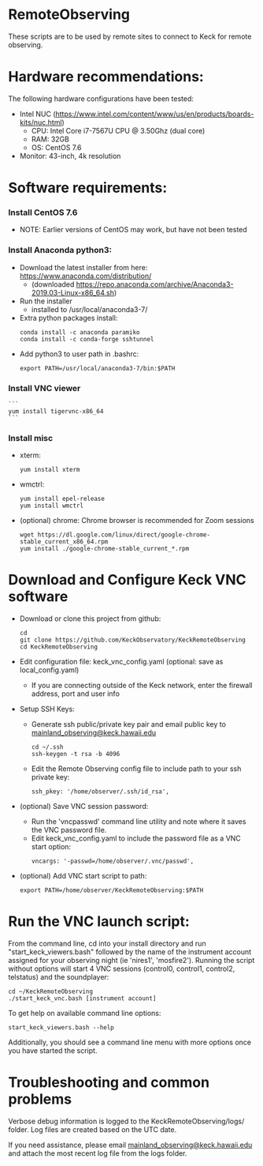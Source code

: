 # RemoteObserving

These scripts are to be used by remote sites to connect to Keck for remote observing.


# Hardware recommendations:

The following hardware configurations have been tested:

- Intel NUC (https://www.intel.com/content/www/us/en/products/boards-kits/nuc.html)
    - CPU: Intel Core i7-7567U CPU @ 3.50Ghz (dual core)
    - RAM: 32GB
    - OS: CentOS 7.6
- Monitor: 43-inch, 4k resolution


# Software requirements:

### Install CentOS 7.6
- NOTE: Earlier versions of CentOS may work, but have not been tested

### Install Anaconda python3:
- Download the latest installer from here: https://www.anaconda.com/distribution/
    - (downloaded https://repo.anaconda.com/archive/Anaconda3-2019.03-Linux-x86_64.sh)
- Run the installer
    - installed to /usr/local/anaconda3-7/
- Extra python packages install:
    ```
    conda install -c anaconda paramiko 
    conda install -c conda-forge sshtunnel
    ```
- Add python3 to user path in .bashrc:
    ```
    export PATH=/usr/local/anaconda3-7/bin:$PATH
    ```

### Install VNC viewer
    ```
    yum install tigervnc-x86_64
    ```

### Install misc 
- xterm: 
    ```
    yum install xterm
    ```
- wmctrl:
    ```
    yum install epel-release 
    yum install wmctrl
    ```
- (optional) chrome: 
    Chrome browser is recommended for Zoom sessions
    ```
    wget https://dl.google.com/linux/direct/google-chrome-stable_current_x86_64.rpm
    yum install ./google-chrome-stable_current_*.rpm
    ```

# Download and Configure Keck VNC software
- Download or clone this project from github: 
    ```
    cd
    git clone https://github.com/KeckObservatory/KeckRemoteObserving
    cd KeckRemoteObserving
    ```
- Edit configuration file: keck_vnc_config.yaml (optional: save as local_config.yaml)
    - If you are connecting outside of the Keck network, enter the firewall address, port and user info
    
- Setup SSH Keys:
    - Generate ssh public/private key pair and email public key to mainland_observing@keck.hawaii.edu
        ```
        cd ~/.ssh
        ssh-keygen -t rsa -b 4096
        ```
    - Edit the Remote Observing config file to include path to your ssh private key:
        ```
        ssh_pkey: '/home/observer/.ssh/id_rsa',
        ```
- (optional) Save VNC session password:
    - Run the 'vncpasswd' command line utility and note where it saves the VNC password file.
    - Edit keck_vnc_config.yaml to include the password file as a VNC start option:
        ```
        vncargs: '-passwd=/home/observer/.vnc/passwd',
        ```
- (optional) Add VNC start script to path:
    ```
    export PATH=/home/observer/KeckRemoteObserving:$PATH
    ```
        
        
# Run the VNC launch script:
From the command line, cd into your install directory and run "start_keck_viewers.bash" followed by the name of the instrument account assigned for your observing night (ie 'nires1', 'mosfire2').  Running the script without options will start 4 VNC sessions (control0, control1, control2, telstatus) and the soundplayer:
```
cd ~/KeckRemoteObserving
./start_keck_vnc.bash [instrument account]
```

To get help on available command line options:
```
start_keck_viewers.bash --help
```

Additionally, you should see a command line menu with more options once you have started the script.



# Troubleshooting and common problems

Verbose debug information is logged to the KeckRemoteObserving/logs/ folder.  Log files are created based on the UTC date.

If you need assistance, please email mainland_observing@keck.hawaii.edu and attach the most recent log file from the logs folder.

